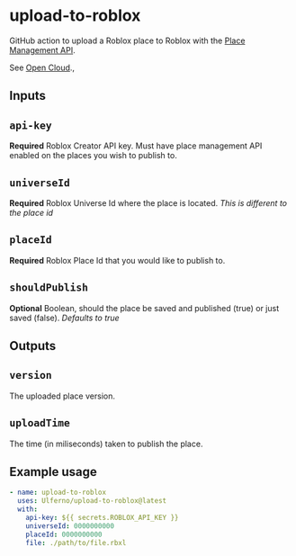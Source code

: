 # upload-to-roblox
GitHub action to upload a Roblox place to Roblox with the [Place Management API](https://create.roblox.com/docs/open-cloud/publishing-places-with-api-keys).

See [Open Cloud](https://create.roblox.com/docs/open-cloud).,

## Inputs

## `api-key`

**Required** Roblox Creator API key. Must have place management API enabled on the places you wish to publish to.

## `universeId`

**Required** Roblox Universe Id where the place is located. *This is different to the place id*

## `placeId`

**Required** Roblox Place Id that you would like to publish to.

## `shouldPublish`

**Optional** Boolean, should the place be saved and published (true) or just saved (false). *Defaults to true*
## 

## Outputs

## `version`

The uploaded place version.

## `uploadTime`

The time (in miliseconds) taken to publish the place.

## Example usage

```yaml
- name: upload-to-roblox
  uses: Ulferno/upload-to-roblox@latest
  with:
    api-key: ${{ secrets.ROBLOX_API_KEY }}
    universeId: 0000000000
    placeId: 0000000000
    file: ./path/to/file.rbxl		
```